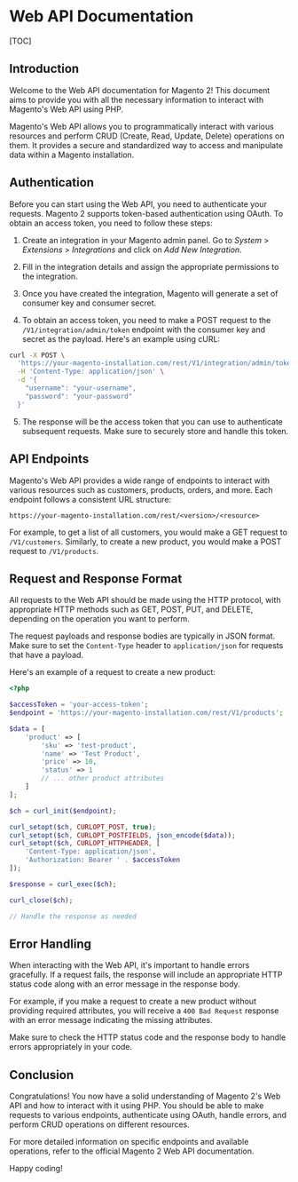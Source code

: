 # Web API Documentation

[TOC]

## Introduction

Welcome to the Web API documentation for Magento 2! This document aims to provide you with all the necessary information
to interact with Magento's Web API using PHP.

Magento's Web API allows you to programmatically interact with various resources and perform CRUD (Create, Read, Update,
Delete) operations on them. It provides a secure and standardized way to access and manipulate data within a Magento
installation.

## Authentication

Before you can start using the Web API, you need to authenticate your requests. Magento 2 supports token-based
authentication using OAuth. To obtain an access token, you need to follow these steps:

1. Create an integration in your Magento admin panel. Go to *System* > *Extensions* > *Integrations* and click on *Add
   New Integration*.

2. Fill in the integration details and assign the appropriate permissions to the integration.

3. Once you have created the integration, Magento will generate a set of consumer key and consumer secret.

4. To obtain an access token, you need to make a POST request to the `/V1/integration/admin/token` endpoint with the
   consumer key and secret as the payload. Here's an example using cURL:

```bash
curl -X POST \
  'https://your-magento-installation.com/rest/V1/integration/admin/token' \
  -H 'Content-Type: application/json' \
  -d '{
    "username": "your-username",
    "password": "your-password"
  }'
```

5. The response will be the access token that you can use to authenticate subsequent requests. Make sure to securely
   store and handle this token.

## API Endpoints

Magento's Web API provides a wide range of endpoints to interact with various resources such as customers, products,
orders, and more. Each endpoint follows a consistent URL structure:

```
https://your-magento-installation.com/rest/<version>/<resource>
```

For example, to get a list of all customers, you would make a GET request to `/V1/customers`. Similarly, to create a new
product, you would make a POST request to `/V1/products`.

## Request and Response Format

All requests to the Web API should be made using the HTTP protocol, with appropriate HTTP methods such as GET, POST,
PUT, and DELETE, depending on the operation you want to perform.

The request payloads and response bodies are typically in JSON format. Make sure to set the `Content-Type` header
to `application/json` for requests that have a payload.

Here's an example of a request to create a new product:

```php
<?php

$accessToken = 'your-access-token';
$endpoint = 'https://your-magento-installation.com/rest/V1/products';

$data = [
    'product' => [
        'sku' => 'test-product',
        'name' => 'Test Product',
        'price' => 10,
        'status' => 1
        // ... other product attributes
    ]
];

$ch = curl_init($endpoint);

curl_setopt($ch, CURLOPT_POST, true);
curl_setopt($ch, CURLOPT_POSTFIELDS, json_encode($data));
curl_setopt($ch, CURLOPT_HTTPHEADER, [
    'Content-Type: application/json',
    'Authorization: Bearer ' . $accessToken
]);

$response = curl_exec($ch);

curl_close($ch);

// Handle the response as needed
```

## Error Handling

When interacting with the Web API, it's important to handle errors gracefully. If a request fails, the response will
include an appropriate HTTP status code along with an error message in the response body.

For example, if you make a request to create a new product without providing required attributes, you will receive
a `400 Bad Request` response with an error message indicating the missing attributes.

Make sure to check the HTTP status code and the response body to handle errors appropriately in your code.

## Conclusion

Congratulations! You now have a solid understanding of Magento 2's Web API and how to interact with it using PHP. You
should be able to make requests to various endpoints, authenticate using OAuth, handle errors, and perform CRUD
operations on different resources.

For more detailed information on specific endpoints and available operations, refer to the official Magento 2 Web API
documentation.

Happy coding!

